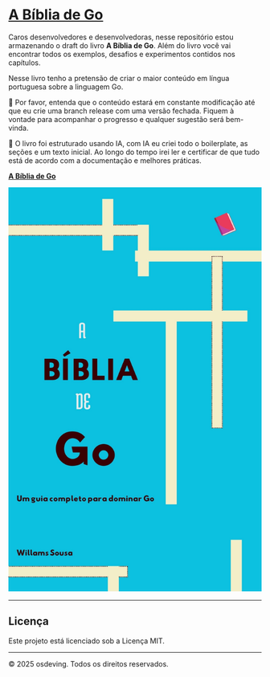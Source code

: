 # [A Bíblia de Go](book/go-bible.md)

Caros desenvolvedores e desenvolvedoras, nesse repositório estou armazenando o draft do livro **A Bíblia de Go**. Além do livro você vai encontrar todos os exemplos, desafios e experimentos contidos nos capítulos.

Nesse livro tenho a pretensão de criar o maior conteúdo em língua portuguesa sobre a linguagem Go.

🔴 Por favor, entenda que o conteúdo estará em constante modificação até que eu crie uma branch release com uma versão fechada. Fiquem à vontade para acompanhar o progresso e qualquer sugestão será bem-vinda.

🔴 O livro foi estruturado usando IA, com IA eu criei todo o boilerplate, as seções e um texto inicial. Ao longo do tempo irei ler e certificar de que tudo está de acordo com a documentação e melhores práticas.

[**A Bíblia de Go**](book/go-bible.md)

[![Capa do Livro: A Bíblia de Go](book/go-bible.jpg)](book/go-bible.md)

---

## Licença

Este projeto está licenciado sob a Licença MIT.

---

© 2025 osdeving. Todos os direitos reservados.






